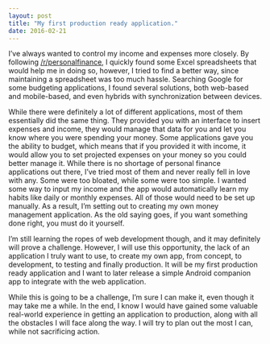 ```yaml
---
layout: post
title: "My first production ready application."
date: 2016-02-21
---
```


I’ve always wanted to control my income and expenses more closely. By following [/r/personalfinance](http://personalfinance.reddit.com), I quickly found some Excel spreadsheets that would help me in doing so, however, I tried to find a better way, since maintaining a spreadsheet was too much hassle. Searching Google for some budgeting applications, I found several solutions, both web-based and mobile-based, and even hybrids with synchronization between devices.

While there were definitely a lot of different applications, most of them essentially did the same thing. They provided you with an interface to insert expenses and income, they would manage that data for you and let you know where you were spending your money. Some applications gave you the ability to budget, which means that if you provided it with income, it would allow you to set projected expenses on your money so you could better manage it. While there is no shortage of personal finance applications out there, I’ve tried most of them and never really fell in love with any. Some were too bloated, while some were too simple. I wanted some way to input my income and the app would automatically learn my habits like daily or monthly expenses. All of those would need to be set up manually. As a result, I’m setting out to creating my own money management application. As the old saying goes, if you want something done right, you must do it yourself.

I’m still learning the ropes of web development though, and it may definitely will prove a challenge. However, I will use this opportunity, the lack of an application I truly want to use, to create my own app, from concept, to development, to testing and finally production. It will be my first production ready application and I want to later release a simple Android companion app to integrate with the web application.

While this is going to be a challenge, I’m sure I can make it, even though it may take me a while. In the end, I know I would have gained some valuable real-world experience in getting an application to production, along with all the obstacles I will face along the way. I will try to plan out the most I can, while not sacrificing action.